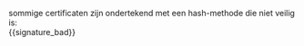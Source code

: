 
sommige certificaten zijn ondertekend met een hash-methode die niet veilig
is:  
{{signature_bad}}
